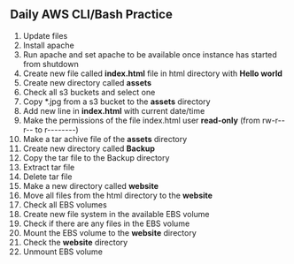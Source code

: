 ## Daily AWS CLI/Bash Practice

1. Update files
1. Install apache
2. Run apache and set apache to be available once instance has started from shutdown
3. Create new file called **index.html** file in html directory with **Hello world**
4. Create new directory called **assets**
5. Check all s3 buckets and select one 
6. Copy *.jpg from a s3 bucket to the **assets** directory
6. Add new line in **index.html** with current date/time
7. Make the permissions of the file index.html user **read-only** (from rw-r--r-- to r--------)
8. Make a tar achive file of the **assets** directory
9. Create new directory called **Backup**
10. Copy the tar file to the Backup directory
11. Extract tar file
12. Delete tar file
13. Make a new directory called **website**
14. Move all files from the html directory to the **website**
15. Check all EBS volumes
16. Create new file system in the available EBS volume
17. Check if there are any files in the EBS volume
18. Mount the EBS volume to the **website** directory
19. Check the **website** directory
20. Unmount EBS volume

